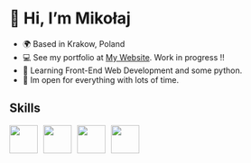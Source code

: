 # 👋 Hi, I’m Mikołaj
- 🌍 Based in Krakow, Poland
- 💻 See my portfolio at [My Website](#). Work in progress !!
- 🧠 Learning Front-End Web Development and some python.
- 👻 Im open for everything with lots of time.
## Skills
<img src="https://raw.githubusercontent.com/danielcranney/readme-generator/main/public/icons/skills/html5-colored.svg" width="50px" style="margin-right: 10px;"><img src="https://raw.githubusercontent.com/danielcranney/readme-generator/main/public/icons/skills/css3-colored.svg" width="50px" style="margin-right: 10px;"><img src="https://upload.wikimedia.org/wikipedia/commons/9/99/Unofficial_JavaScript_logo_2.svg" width="50px" style="margin-right: 10px;"><img src="https://raw.githubusercontent.com/danielcranney/readme-generator/main/public/icons/skills/python-colored.svg" width="50px" style="margin-right: 10px;">
<!---
ooh-boon-too/ooh-boon-too is a ✨ special ✨ repository because its `README.md` (this file) appears on your GitHub profile.
You can click the Preview link to take a look at your changes.
--->
